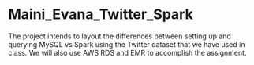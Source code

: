 # Maini_Evana_Twitter_Spark

The project intends to layout the differences between setting up and querying MySQL vs Spark using the Twitter dataset that we have used in class. We will also use AWS RDS and EMR to accomplish the assignment. 
